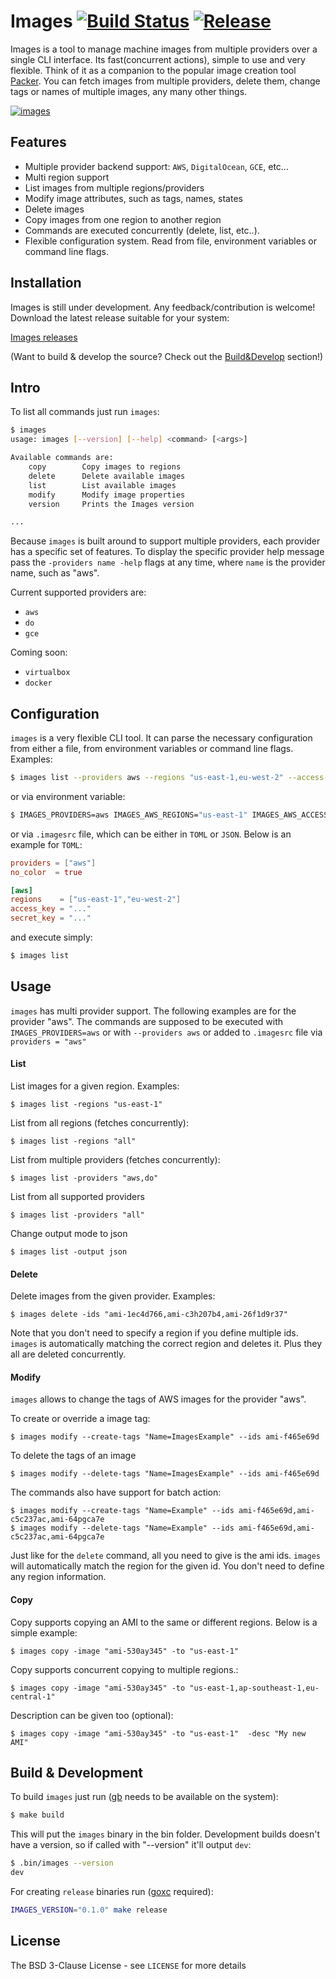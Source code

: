 # Images [![Build Status](http://img.shields.io/travis/fatih/images.svg?style=flat-square)](https://travis-ci.org/fatih/images) [![Release](https://img.shields.io/github/release/fatih/images.svg?style=flat-square)](https://github.com/fatih/images/releases)

Images is a tool to manage machine images from multiple providers over a single
CLI interface. Its fast(concurrent actions), simple to use and very
flexible. Think of it as a companion to the popular image creation tool
[Packer](https://packer.io/). You can fetch images from multiple providers,
delete them, change tags or names of multiple images, any many other things.

[![images](https://github.com/fatih/images/blob/master/asset/dia.png)](https://github.com/fatih/images)

## Features

- Multiple provider backend support: `AWS`, `DigitalOcean`, `GCE`, etc...
- Multi region support
- List images from multiple regions/providers
- Modify image attributes, such as tags, names, states
- Delete images
- Copy images from one region to another region
- Commands are executed concurrently (delete, list, etc..).
- Flexible configuration system. Read from file, environment variables or
  command line flags.

## Installation

Images is still under development. Any feedback/contribution is welcome!
Download the latest release suitable for your system:

[Images releases](https://github.com/fatih/images/releases)

(Want to build & develop the source? Check out the
[Build&Develop](https://github.com/fatih/images#build--development) section!)

## Intro

To list all commands just run `images`:

```bash
$ images
usage: images [--version] [--help] <command> [<args>]

Available commands are:
    copy        Copy images to regions
    delete      Delete available images
    list        List available images
    modify      Modify image properties
    version     Prints the Images version

...
```

Because `images` is built around to support multiple providers, each provider
has a specific set of features. To display the specific provider help message
pass the `-providers name -help` flags at any time, where `name` is the provider
name, such as "aws".

Current supported providers are:

* `aws`
* `do`
* `gce`

Coming soon:

* `virtualbox`
* `docker`

## Configuration

`images` is a very flexible CLI tool. It can parse the necessary configuration from
either a file, from environment variables or command line flags. Examples:

```bash
$ images list --providers aws --regions "us-east-1,eu-west-2" --access-key "..." -secret-key "..."
```

or via environment variable:

```bash
$ IMAGES_PROVIDERS=aws IMAGES_AWS_REGIONS="us-east-1" IMAGES_AWS_ACCESS_KEY=".." images list
```

or via `.imagesrc` file, which can be either in `TOML` or `JSON`. Below is an example for `TOML`:

```toml
providers = ["aws"]
no_color  = true

[aws]
regions    = ["us-east-1","eu-west-2"]
access_key = "..."
secret_key = "..."
```
and execute simply:

```bash
$ images list
```

## Usage

`images` has multi provider support. The following examples are for the
provider "aws".  The commands are supposed to be executed with
`IMAGES_PROVIDERS=aws` or with `--providers aws` or added to `.imagesrc` file
via `providers = "aws"`


#### List

List images for a given region. Examples:

```
$ images list -regions "us-east-1"
```

List from all regions (fetches concurrently):

```
$ images list -regions "all"
```

List from multiple providers (fetches concurrently):

```
$ images list -providers "aws,do"
```

List from all supported providers

```
$ images list -providers "all"
```

Change output mode to json

```
$ images list -output json
```

#### Delete

Delete images from the given provider. Examples:

```
$ images delete -ids "ami-1ec4d766,ami-c3h207b4,ami-26f1d9r37"
```

Note that you don't need to specify a region if you define multiple ids.
`images` is automatically matching the correct region and deletes it. Plus they
all are deleted concurrently.

#### Modify

`images` allows to change the tags of AWS images for the provider "aws".

To create or override a image tag:

```
$ images modify --create-tags "Name=ImagesExample" --ids ami-f465e69d
```

To delete the tags of an image

```
$ images modify --delete-tags "Name=ImagesExample" --ids ami-f465e69d
```

The commands also have support for batch action:

```
$ images modify --create-tags "Name=Example" --ids ami-f465e69d,ami-c5c237ac,ami-64pgca7e
$ images modify --delete-tags "Name=Example" --ids ami-f465e69d,ami-c5c237ac,ami-64pgca7e
```

Just like for the `delete` command, all you need to give is the ami ids.
`images` will automatically match the region for the given id. You don't need
to define any region information.


#### Copy

Copy supports copying an AMI to the same or different regions. Below is a simple example:

```
$ images copy -image "ami-530ay345" -to "us-east-1"
```

Copy supports concurrent copying to multiple regions.:

```
$ images copy -image "ami-530ay345" -to "us-east-1,ap-southeast-1,eu-central-1"
```

Description can be given too (optional):

```
$ images copy -image "ami-530ay345" -to "us-east-1"  -desc "My new AMI"
```

## Build & Development

To build `images` just run ([gb](http://getgb.io) needs to be available on the
system):

```sh
$ make build
```

This will put the `images` binary in the bin folder. Development builds doesn't
have a version, so if called with "--version" it'll output `dev`:

```sh
$ .bin/images --version
dev
```

For creating `release` binaries run ([goxc](https://github.com/laher/goxc) required):

```sh
IMAGES_VERSION="0.1.0" make release
```

## License

The BSD 3-Clause License - see `LICENSE` for more details
